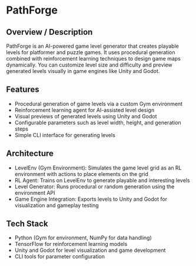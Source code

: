 # PathForge

## Overview / Description  
PathForge is an AI-powered game level generator that creates playable levels for platformer and puzzle games. It uses procedural generation combined with reinforcement learning techniques to design game maps dynamically. You can customize level size and difficulty and preview generated levels visually in game engines like Unity and Godot.

## Features  
- Procedural generation of game levels via a custom Gym environment  
- Reinforcement learning agent for AI-assisted level design  
- Visual previews of generated levels using Unity and Godot  
- Configurable parameters such as level width, height, and generation steps  
- Simple CLI interface for generating levels  

## Architecture  
- LevelEnv (Gym Environment): Simulates the game level grid as an RL environment with actions to place elements on the grid  
- RL Agent: Trains on LevelEnv to generate playable and interesting levels  
- Level Generator: Runs procedural or random generation using the environment API  
- Game Engine Integration: Exports levels to Unity and Godot for visualization and gameplay testing  

## Tech Stack  
- Python (Gym for environment, NumPy for data handling)  
- TensorFlow for reinforcement learning models  
- Unity and Godot for level visualization and game development  
- CLI tools for parameter configuration  
